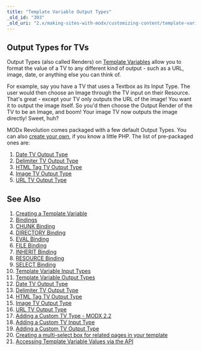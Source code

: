 ```yaml
---
title: "Template Variable Output Types"
_old_id: "303"
_old_uri: "2.x/making-sites-with-modx/customizing-content/template-variables/template-variable-output-types"
---
```


## Output Types for TVs

Output Types (also called Renders) on [Template Variables](making-sites-with-modx/customizing-content/template-variables "Template Variables") allow you to format the value of a TV to any different kind of output - such as a URL, image, date, or anything else you can think of.

For example, say you have a TV that uses a Textbox as its Input Type. The user would then choose an Image through the TV input on their Resource. That's great - except your TV only outputs the URL of the image! You want it to output the image itself. So you'd then choose the Output Render of the TV to be an Image, and boom! Your image TV now outputs the image directly! Sweet, huh?

MODx Revolution comes packaged with a few default Output Types. You can also [create your own](making-sites-with-modx/customizing-content/template-variables/adding-a-custom-tv-output-type "Adding a Custom TV Output Type"), if you know a little PHP. The list of pre-packaged ones are:

1. [Date TV Output Type](making-sites-with-modx/customizing-content/template-variables/template-variable-output-types/date-tv-output-type)
2. [Delimiter TV Output Type](making-sites-with-modx/customizing-content/template-variables/template-variable-output-types/delimiter-tv-output-type)
3. [HTML Tag TV Output Type](making-sites-with-modx/customizing-content/template-variables/template-variable-output-types/html-tag-tv-output-type)
4. [Image TV Output Type](making-sites-with-modx/customizing-content/template-variables/template-variable-output-types/image-tv-output-type)
5. [URL TV Output Type](making-sites-with-modx/customizing-content/template-variables/template-variable-output-types/url-tv-output-type)

## See Also

1. [Creating a Template Variable](making-sites-with-modx/customizing-content/template-variables/creating-a-template-variable)
2. [Bindings](making-sites-with-modx/customizing-content/template-variables/bindings)
3. [CHUNK Binding](making-sites-with-modx/customizing-content/template-variables/bindings/chunk-binding)
4. [DIRECTORY Binding](making-sites-with-modx/customizing-content/template-variables/bindings/directory-binding)
5. [EVAL Binding](making-sites-with-modx/customizing-content/template-variables/bindings/eval-binding)
6. [FILE Binding](making-sites-with-modx/customizing-content/template-variables/bindings/file-binding)
7. [INHERIT Binding](making-sites-with-modx/customizing-content/template-variables/bindings/inherit-binding)
8. [RESOURCE Binding](making-sites-with-modx/customizing-content/template-variables/bindings/resource-binding)
9. [SELECT Binding](making-sites-with-modx/customizing-content/template-variables/bindings/select-binding)
10. [Template Variable Input Types](making-sites-with-modx/customizing-content/template-variables/template-variable-input-types)
11. [Template Variable Output Types](making-sites-with-modx/customizing-content/template-variables/template-variable-output-types)
12. [Date TV Output Type](making-sites-with-modx/customizing-content/template-variables/template-variable-output-types/date-tv-output-type)
13. [Delimiter TV Output Type](making-sites-with-modx/customizing-content/template-variables/template-variable-output-types/delimiter-tv-output-type)
14. [HTML Tag TV Output Type](making-sites-with-modx/customizing-content/template-variables/template-variable-output-types/html-tag-tv-output-type)
15. [Image TV Output Type](making-sites-with-modx/customizing-content/template-variables/template-variable-output-types/image-tv-output-type)
16. [URL TV Output Type](making-sites-with-modx/customizing-content/template-variables/template-variable-output-types/url-tv-output-type)
17. [Adding a Custom TV Type - MODX 2.2](making-sites-with-modx/customizing-content/template-variables/adding-a-custom-tv-type-modx-2.2)
18. [Adding a Custom TV Input Type](making-sites-with-modx/customizing-content/template-variables/adding-a-custom-tv-input-type)
19. [Adding a Custom TV Output Type](making-sites-with-modx/customizing-content/template-variables/adding-a-custom-tv-output-type)
20. [Creating a multi-select box for related pages in your template](making-sites-with-modx/customizing-content/template-variables/creating-a-multi-select-box-for-related-pages-in-your-template)
21. [Accessing Template Variable Values via the API](making-sites-with-modx/customizing-content/template-variables/accessing-template-variable-values-via-the-api)